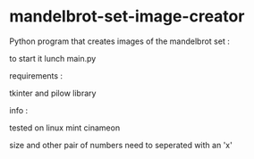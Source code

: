 # mandelbrot-set-image-creator
Python program that creates images of the mandelbrot set :

to start it lunch main.py

requirements : 

tkinter and pilow library

info :

tested on linux mint cinameon

size and other pair of numbers need to seperated with an 'x'
